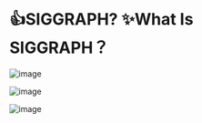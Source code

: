 # 👍SIGGRAPH? ✨What Is SIGGRAPH？

![image](https://github.com/user-attachments/assets/f37b16a1-b4ac-46f4-b2f8-047313d1533b)

![image](https://github.com/user-attachments/assets/7a205bee-1414-4d5b-8dc0-4db56eb613b4)

![image](https://github.com/user-attachments/assets/57677e06-d618-4715-90ab-2c00874bc4d2)

